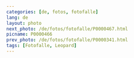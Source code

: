 ```yaml
---
categories: [de, fotos, fotofalle]
lang: de
layout: photo
next_photo: /de/fotos/fotofalle/P0000467.html
picname: P0000466
prev_photo: /de/fotos/fotofalle/P0000341.html
tags: [Fotofalle, Leopard]
---
```

